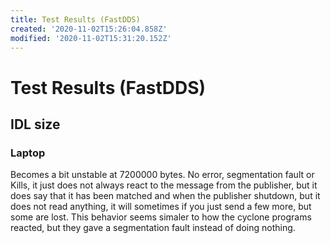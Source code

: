 ```yaml
---
title: Test Results (FastDDS)
created: '2020-11-02T15:26:04.858Z'
modified: '2020-11-02T15:31:20.152Z'
---
```


# Test Results (FastDDS)

## IDL size

### Laptop
Becomes a bit unstable at 7200000 bytes. No error, segmentation fault or Kills, it just does not always react to the message from the publisher, but it does say that it has been matched and when the publisher shutdown, but it does not read anything, it will sometimes if you just send a few more, but some are lost. This behavior seems simaler to how the  cyclone programs reacted, but they gave a segmentation fault instead of doing nothing.
